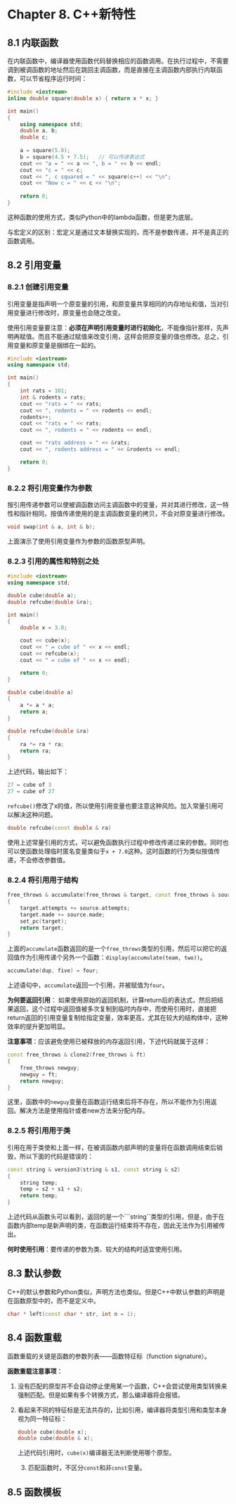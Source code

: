 # Chapter 8. C++新特性

## 8.1 内联函数

在内联函数中，编译器使用函数代码替换相应的函数调用。在执行过程中，不需要调到被调函数的地址然后在跳回主调函数，而是直接在主调函数内部执行内联函数，可以节省程序运行时间：

```C++
#include <iostream>
inline double square(double x) { return x * x; }

int main()
{
    using namespace std;
    double a, b;
    double c;
    
    a = square(5.0);
    b = square(4.5 + 7.5);   // 可以传递表达式
    cout << "a = " << a << ", b = " << b << endl;
    cout << "c = " << c;
    cout << ", c squared = " << square(c++) << "\n";
    cout << "Now c = " << c << "\n";
    
    return 0;
}
```

这种函数的使用方式，类似Python中的lambda函数，但是更为底层。

与宏定义的区别：宏定义是通过文本替换实现的，而不是参数传递，并不是真正的函数调用。



## 8.2 引用变量

### 8.2.1 创建引用变量

引用变量是指声明一个原变量的引用，和原变量共享相同的内存地址和值，当对引用变量进行修改时，原变量也会随之改变。

使用引用变量要注意：**必须在声明引用变量时进行初始化**，不能像指针那样，先声明再赋值。而且不能通过赋值来改变引用，这样会把原变量的值也修改。总之，引用变量和原变量是捆绑在一起的。

```C++
#include <iostream>
using namespace std;

int main()
{
    int rats = 101;
    int & rodents = rats;
    cout << "rats = " << rats;
    cout << ", rodents = " << rodents << endl;
    rodents++;
    cout << "rats = " << rats;
    cout << ", rodents = " << rodents << endl;

    cout << "rats address = " << &rats;
    cout << ", rodents address = " << &rodents << endl;

    return 0;
}
```

### 8.2.2 将引用变量作为参数

按引用传递参数可以使被调函数访问主调函数中的变量，并对其进行修改，这一特性和指针相同，按值传递使用的是主调函数变量的拷贝，不会对原变量进行修改。

```C++
void swap(int & a, int & b);
```

上面演示了使用引用变量作为参数的函数原型声明。

### 8.2.3 引用的属性和特别之处

```C++
#include <iostream>
using namespace std;

double cube(double a);
double refcube(double &ra);

int main()
{
    double x = 3.0;

    cout << cube(x);
    cout << " = cube of " << x << endl;
    cout << refcube(x);
    cout << " = cube of " << x << endl;

    return 0;
}

double cube(double a)
{
    a *= a * a;
    return a;
}

double refcube(double &ra)
{
    ra *= ra * ra;
    return ra;
}
```

上述代码，输出如下：

```C++
27 = cube of 3
27 = cube of 27
```

```refcube()```修改了x的值，所以使用引用变量也要注意这种风险。加入常量引用可以解决这种问题。

```C++
double refcube(const double & ra)
```

使用上述常量引用的方式，可以避免函数执行过程中修改传递过来的参数。同时也可以使函数处理临时匿名变量类似于``x + 7.0``这种。这时函数的行为类似按值传递，不会修改参数值。

### 8.2.4 将引用用于结构

```c++
free_throws & accumulate(free_throws & target, const free_throws & source)
{
    target.attempts += source.attempts;
    target.made += source.made;
    set_pc(target);
    return target;
}
```

上面的```accumulate```函数返回的是一个```free_throws```类型的引用，然后可以把它的返回值作为引用传递个另外一个函数：```display(accumulate(team, two))```。

```C++
accumulate(dup, five) = four;
```

上述语句中，```accumulate```返回一个引用，并被赋值为```four```。

**为何要返回引用**： 如果使用原始的返回机制，计算return后的表达式，然后把结果返回，这个过程中返回值被多次复制到临时内存中，而使用引用时，直接把return返回的引用变量复制给指定变量，效率更高，尤其在较大的结构体中，这种效率的提升更加明显。

**注意事项**：应该避免使用已被释放的内存返回引用，下述代码就属于这样：

```c++
const free_throws & clone2(free_throws & ft)
{
    free_throws newguy;
    newguy = ft;
    return newguy;
}
```

这里，函数中的```newguy```变量在函数运行结束后将不存在，所以不能作为引用返回。解决方法是使用指针或者new方法来分配内存。

### 8.2.5 将引用用于类

引用在用于类使和上面一样，在被调函数内部声明的变量将在函数调用结束后销毁，所以下面的代码是错误的：

```c++
const string & version3(string & s1, const string & s2)
{
    string temp;
    temp = s2 + s1 + s2;
    return temp;
}
```

上述代码从函数头可以看到，返回的是一个```string``类型的引用，但是，由于在函数内部temp是新声明的类，在函数运行结束将不存在，因此无法作为引用被传出。

**何时使用引用**：要传递的参数为类、较大的结构时适宜使用引用。

## 8.3 默认参数

C++的默认参数和Python类似，声明方法也类似。但是C++中默认参数的声明是在函数原型中的，而不是定义中。

```C++
char * left(const char * str, int n = 1);
```

## 8.4 函数重载

函数重载的关键是函数的参数列表——函数特征标（function signature）。

**函数重载注意事项**：

 1. 没有匹配的原型并不会自动停止使用某一个函数，C++会尝试使用类型转换来强制匹配。但是如果有多个转换方式，那么编译器将会报错。

 2. 看起来不同的特征标是无法共存的，比如引用，编译器将类型引用和类型本身视为同一特征标：

    ```C++
    double cube(double x);
    double cube(double & x);
    ```

    上述代码引用时，```cube(x)```编译器无法判断使用哪个原型。

	3. 匹配函数时，不区分```const```和非```const```变量。

## 8.5 函数模板

